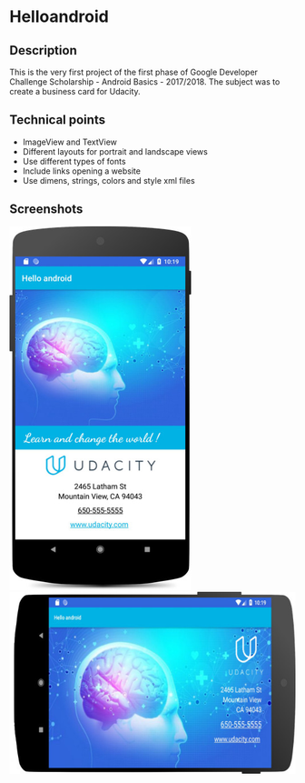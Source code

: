 # Helloandroid

## Description
This is the very first project of the first phase of Google Developer Challenge Scholarship - Android Basics - 2017/2018. The subject was to create a business card for Udacity.

## Technical points
<ul>
  <li>ImageView and TextView</li>
  <li>Different layouts for portrait and landscape views</li> 
  <li>Use different types of fonts</li>
  <li>Include links opening a website</li>
  <li>Use dimens, strings, colors and style xml files</li>
</ul>

## Screenshots
<img src="/images/Screenshot_p.jpg" width="320" height="640">

<img src="/images/Screenshot_la.jpg" width="640" height="320">
